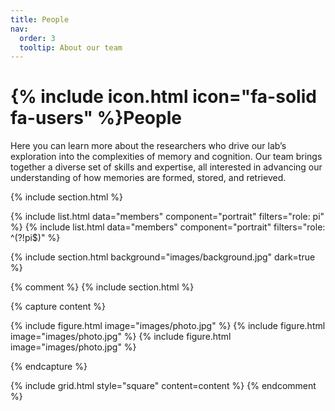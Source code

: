 ```yaml
---
title: People
nav:
  order: 3
  tooltip: About our team
---
```


# {% include icon.html icon="fa-solid fa-users" %}People

Here you can learn more about the researchers who drive our lab’s exploration into the complexities of memory and cognition. Our team brings together a diverse set of skills and expertise, all interested in advancing our understanding of how memories are formed, stored, and retrieved.

{% include section.html %}

{% include list.html data="members" component="portrait" filters="role: pi" %}
{% include list.html data="members" component="portrait" filters="role: ^(?!pi$)" %}

{% include section.html background="images/background.jpg" dark=true %}



{% comment %}
{% include section.html %}

{% capture content %}

{% include figure.html image="images/photo.jpg" %}
{% include figure.html image="images/photo.jpg" %}
{% include figure.html image="images/photo.jpg" %}

{% endcapture %}

{% include grid.html style="square" content=content %}
{% endcomment %}
